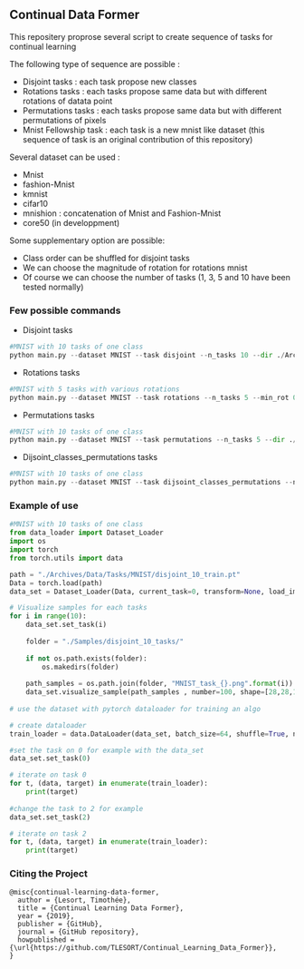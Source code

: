



## Continual Data Former

This repositery proprose several script to create sequence of tasks for continual learning

The following type of sequence are possible :

-   Disjoint tasks : each task propose new classes
-   Rotations tasks : each tasks propose same data but with different rotations of datata point
-   Permutations tasks : each tasks propose same data but with different permutations of pixels
-   Mnist Fellowship task : each task is a new mnist like dataset (this sequence of task is an original contribution of this repository)

Several dataset can be used :

-   Mnist
-   fashion-Mnist
-   kmnist
-   cifar10
-   mnishion : concatenation of Mnist and Fashion-Mnist
-   core50 (in developpment)

Some supplementary option are possible:
-   Class order can be shuffled for disjoint tasks
-   We can choose the magnitude of rotation for rotations mnist
-   Of course we can choose the number of tasks (1, 3, 5 and 10 have been tested normally)


### Few possible commands

-   Disjoint tasks

```python
#MNIST with 10 tasks of one class
python main.py --dataset MNIST --task disjoint --n_tasks 10 --dir ./Archives
```
-   Rotations tasks

```python
#MNIST with 5 tasks with various rotations
python main.py --dataset MNIST --task rotations --n_tasks 5 --min_rot 0 --max_rot 90 --dir ./Archives
```

-   Permutations tasks

```python
#MNIST with 10 tasks of one class
python main.py --dataset MNIST --task permutations --n_tasks 5 --dir ./Archives
```

-   Dijsoint_classes_permutations tasks

```python
#MNIST with 10 tasks of one class
python main.py --dataset MNIST --task dijsoint_classes_permutations --n_tasks 10 --index_permutation 2 --dir ./Archives
```

### Example of use

```python
#MNIST with 10 tasks of one class
from data_loader import Dataset_Loader
import os
import torch
from torch.utils import data

path = "./Archives/Data/Tasks/MNIST/disjoint_10_train.pt"
Data = torch.load(path)
data_set = Dataset_Loader(Data, current_task=0, transform=None, load_images=False, path=None)

# Visualize samples for each tasks
for i in range(10):
    data_set.set_task(i)
    
    folder = "./Samples/disjoint_10_tasks/"
    
    if not os.path.exists(folder):
        os.makedirs(folder)
    
    path_samples = os.path.join(folder, "MNIST_task_{}.png".format(i))
    data_set.visualize_sample(path_samples , number=100, shape=[28,28,1])
    
# use the dataset with pytorch dataloader for training an algo

# create dataloader
train_loader = data.DataLoader(data_set, batch_size=64, shuffle=True, num_workers=6)

#set the task on 0 for example with the data_set
data_set.set_task(0)

# iterate on task 0
for t, (data, target) in enumerate(train_loader):
    print(target)
    
#change the task to 2 for example
data_set.set_task(2)

# iterate on task 2
for t, (data, target) in enumerate(train_loader):
    print(target)

```

### Citing the Project

```Array.<string>
@misc{continual-learning-data-former,
  author = {Lesort, Timothée},
  title = {Continual Learning Data Former},
  year = {2019},
  publisher = {GitHub},
  journal = {GitHub repository},
  howpublished = {\url{https://github.com/TLESORT/Continual_Learning_Data_Former}},
}

```
